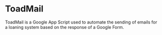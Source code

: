 # ToadMail

ToadMail is a Google App Script used to automate the sending of emails for a loaning system based on the response of a Google Form.
